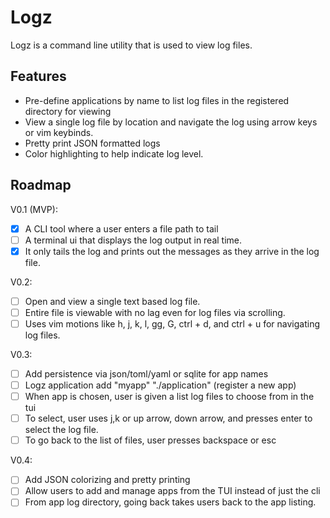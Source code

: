 # Logz
Logz is a command line utility that is used to view log files.

## Features
- Pre-define applications by name to list log files in the registered directory for viewing
- View a single log file by location and navigate the log using arrow keys or vim keybinds.
- Pretty print JSON formatted logs
- Color highlighting to help indicate log level.

## Roadmap

V0.1 (MVP):
- [x] A CLI tool where a user enters a file path to tail
- [ ] A terminal ui that displays the log output in real time.
- [x] It only tails the log and prints out the messages as they arrive in the log file.

V0.2:
- [ ] Open and view a single text based log file.
- [ ] Entire file is viewable with no lag even for log files via scrolling.
- [ ] Uses vim motions like h, j, k, l, gg, G, ctrl + d, and ctrl + u for navigating log files.

V0.3:
- [ ] Add persistence via json/toml/yaml or sqlite for app names
- [ ] Logz application add "myapp" "./application" (register a new app)
- [ ] When app is chosen, user is given a list log files to choose from in the tui
- [ ] To select, user uses j,k or up arrow, down arrow, and presses enter to select the log file.
- [ ] To go back to the list of files, user presses backspace or esc

V0.4:
- [ ] Add JSON colorizing and pretty printing
- [ ] Allow users to add and manage apps from the TUI instead of just the cli
- [ ] From app log directory, going back takes users back to the app listing.
